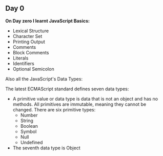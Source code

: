 ## Day 0

**On Day zero I learnt JavaScript Basics:**
- Lexical Structure
- Character Set
- Printing Output
- Comments
- Block Comments
- Literals
- Identifiers
- Optional Semicolon

Also all the JavaScript's Data Types:

The latest ECMAScript standard defines seven data types:
- A primitive value or data type is data that is not an object and has no methods. All primitives are immutable, meaning they cannot be changed. There are six primitive types:
  - Number
  - String
  - Boolean
  - Symbol
  - Null
  - Undefined
- The seventh data type is Object

